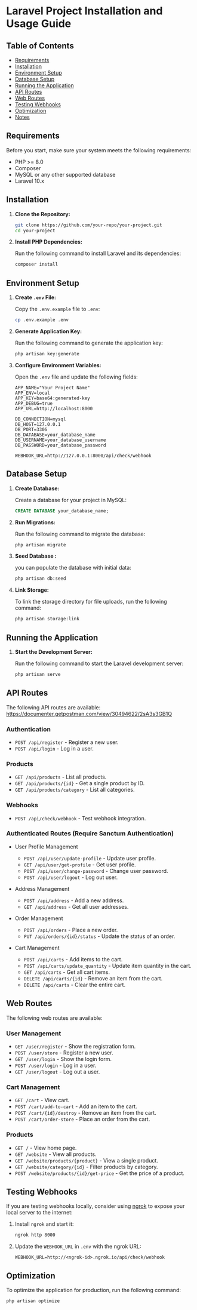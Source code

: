 # Laravel Project Installation and Usage Guide

## Table of Contents
- [Requirements](#requirements)
- [Installation](#installation)
- [Environment Setup](#environment-setup)
- [Database Setup](#database-setup)
- [Running the Application](#running-the-application)
- [API Routes](#api-routes)
- [Web Routes](#web-routes)
- [Testing Webhooks](#testing-webhooks)
- [Optimization](#optimization)
- [Notes](#notes)

## Requirements

Before you start, make sure your system meets the following requirements:

- PHP >= 8.0
- Composer
- MySQL or any other supported database
- Laravel 10.x

## Installation

1. **Clone the Repository:**

    ```bash
    git clone https://github.com/your-repo/your-project.git
    cd your-project
    ```

2. **Install PHP Dependencies:**

    Run the following command to install Laravel and its dependencies:

    ```bash
    composer install
    ```



## Environment Setup

1. **Create `.env` File:**

    Copy the `.env.example` file to `.env`:

    ```bash
    cp .env.example .env
    ```

2. **Generate Application Key:**

    Run the following command to generate the application key:

    ```bash
    php artisan key:generate
    ```

3. **Configure Environment Variables:**

    Open the `.env` file and update the following fields:

    ```dotenv
    APP_NAME="Your Project Name"
    APP_ENV=local
    APP_KEY=base64:generated-key
    APP_DEBUG=true
    APP_URL=http://localhost:8000

    DB_CONNECTION=mysql
    DB_HOST=127.0.0.1
    DB_PORT=3306
    DB_DATABASE=your_database_name
    DB_USERNAME=your_database_username
    DB_PASSWORD=your_database_password

    WEBHOOK_URL=http://127.0.0.1:8000/api/check/webhook
    ```

## Database Setup

1. **Create Database:**

    Create a database for your project in MySQL:

    ```sql
    CREATE DATABASE your_database_name;
    ```

2. **Run Migrations:**

    Run the following command to migrate the database:

    ```bash
    php artisan migrate
    ```

3. **Seed Database :**

    you can populate the database with initial data:

    ```bash
    php artisan db:seed
    ```

4. **Link Storage:**

   To link the storage directory for file uploads, run the following command:

   ```bash
   php artisan storage:link

## Running the Application

1. **Start the Development Server:**

    Run the following command to start the Laravel development server:

    ```bash
    php artisan serve
    ```


## API Routes

The following API routes are available:
https://documenter.getpostman.com/view/30494622/2sA3s3GB1Q

### Authentication
- `POST /api/register` - Register a new user.
- `POST /api/login` - Log in a user.

### Products
- `GET /api/products` - List all products.
- `GET /api/products/{id}` - Get a single product by ID.
- `GET /api/products/category` - List all categories.

### Webhooks
- `POST /api/check/webhook` - Test webhook integration.

### Authenticated Routes (Require Sanctum Authentication)
- User Profile Management
    - `POST /api/user/update-profile` - Update user profile.
    - `GET /api/user/get-profile` - Get user profile.
    - `POST /api/user/change-password` - Change user password.
    - `POST /api/user/logout` - Log out user.

- Address Management
    - `POST /api/address` - Add a new address.
    - `GET /api/address` - Get all user addresses.

- Order Management
    - `POST /api/orders` - Place a new order.
    - `PUT /api/orders/{id}/status` - Update the status of an order.

- Cart Management
    - `POST /api/carts` - Add items to the cart.
    - `POST /api/carts/update_quantity` - Update item quantity in the cart.
    - `GET /api/carts` - Get all cart items.
    - `DELETE /api/carts/{id}` - Remove an item from the cart.
    - `DELETE /api/carts` - Clear the entire cart.

## Web Routes

The following web routes are available:

### User Management
- `GET /user/register` - Show the registration form.
- `POST /user/store` - Register a new user.
- `GET /user/login` - Show the login form.
- `POST /user/login` - Log in a user.
- `GET /user/logout` - Log out a user.

### Cart Management
- `GET /cart` - View cart.
- `POST /cart/add-to-cart` - Add an item to the cart.
- `POST /cart/{id}/destroy` - Remove an item from the cart.
- `POST /cart/order-store` - Place an order from the cart.

### Products
- `GET /` - View home page.
- `GET /website` - View all products.
- `GET /website/products/{product}` - View a single product.
- `GET /website/category/{id}` - Filter products by category.
- `POST /website/products/{id}/get-price` - Get the price of a product.

## Testing Webhooks

If you are testing webhooks locally, consider using [ngrok](https://ngrok.com/) to expose your local server to the internet:

1. Install `ngrok` and start it:

    ```bash
    ngrok http 8000
    ```

2. Update the `WEBHOOK_URL` in `.env` with the ngrok URL:

    ```dotenv
    WEBHOOK_URL=http://<ngrok-id>.ngrok.io/api/check/webhook
    ```

## Optimization

To optimize the application for production, run the following command:

```bash
php artisan optimize
